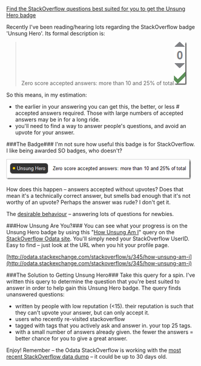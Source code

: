 <!--{Title:"Hunting the StackOverflow 'Unsung Hero' Badge", PublishedOn:"2010-08-20T07:17:24", Intro:"Find the StackOverflow questions best suited for you to get the Unsung Hero badge. Recently I'"} -->

[Find the StackOverflow questions best suited for you to get the Unsung Hero badge](http://odata.stackexchange.com/stackoverflow/s/456/)

Recently I've been reading/hearing lots regarding the StackOverflow badge 'Unsung Hero'. Its formal description is:

>Zero score accepted answers: more than 10 and 25% of total[![zero_thumb.png](img/zero_thumb.png)](img/zero.png)
  
So this means, in my estimation:

* the earlier in your answering you can get this, the better, or less # accepted answers required. Those with large numbers of accepted answers may be in for a long ride.
* you'll need to find a way to answer people's questions, and avoid an upvote for your answer.

###The Badge###
I'm not sure how useful this badge is for StackOverflow. I like being awarded SO badges, who doesn't?

![unsung.png](img/unsung.png)

How does this happen – answers accepted without upvotes? Does that mean it's a technically correct answer, but smells bad enough that it's not worthy of an upvote? Perhaps the answer was rude? I don't get it.

The [desirable behaviour](http://blog.stackoverflow.com/2010/07/improvements-to-badge-system/) – answering lots of questions for newbies.

###How Unsung Are You?###
You can see what your progress is on the Unsung Hero badge by using this "[How Unsung Am I](http://odata.stackexchange.com/stackoverflow/s/345/how-unsung-am-i)" query on the [StackOverflow Odata site](http://odata.stackexchange.com/stackoverflow/queries). You'll simply need your StackOverflow UserID. Easy to find – just look at the URL when you hit your profile page.

[http://odata.stackexchange.com/stackoverflow/s/345/how-unsung-am-i](http://odata.stackexchange.com/stackoverflow/s/345/how-unsung-am-i)

###The Solution to Getting Unsung Hero###
Take this query for a spin. I've written this query to determine the question that you're best suited to answer in order to help gain this Unsung Hero badge. The query finds unanswered questions:

* written by people with low reputation (<15). their reputation is such that they can't upvote your answer, but can only accept it. 
* users who recently re-visited stackoverflow 
* tagged with tags that you actively ask and answer in. your top 25 tags. 
* with a small number of answers already given. the fewer the answers = better chance for you to give a great answer.

Enjoy! Remember – the Odata StackOverflow is working with the [most recent StackOverflow data dump](http://blog.stackoverflow.com/category/cc-wiki-dump/) – it could be up to 30 days old.

